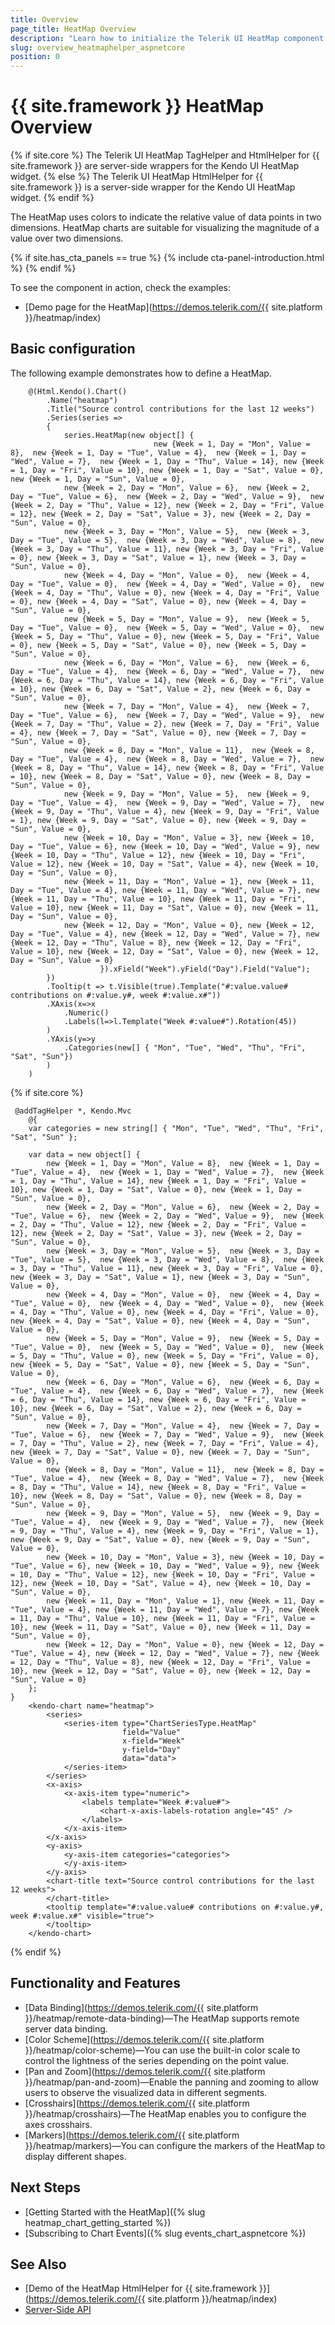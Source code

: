 ```yaml
---
title: Overview
page_title: HeatMap Overview
description: "Learn how to initialize the Telerik UI HeatMap component for {{ site.framework }} and use its events."
slug: overview_heatmaphelper_aspnetcore
position: 0
---
```


# {{ site.framework }} HeatMap Overview

{% if site.core %}
The Telerik UI HeatMap TagHelper and HtmlHelper for {{ site.framework }} are server-side wrappers for the Kendo UI HeatMap widget.
{% else %}
The Telerik UI HeatMap HtmlHelper for {{ site.framework }} is a server-side wrapper for the Kendo UI HeatMap widget.
{% endif %}

The HeatMap uses colors to indicate the relative value of data points in two dimensions. HeatMap charts are suitable for visualizing the magnitude of a value over two dimensions.

{% if site.has_cta_panels == true %}
{% include cta-panel-introduction.html %}
{% endif %}

To see the component in action, check the examples:

* [Demo page for the HeatMap](https://demos.telerik.com/{{ site.platform }}/heatmap/index)

## Basic configuration

The following example demonstrates how to define a HeatMap.

```HtmlHelper
    @(Html.Kendo().Chart()
        .Name("heatmap")
        .Title("Source control contributions for the last 12 weeks")
        .Series(series =>
        {
            series.HeatMap(new object[] {
                                new {Week = 1, Day = "Mon", Value = 8},  new {Week = 1, Day = "Tue", Value = 4},  new {Week = 1, Day = "Wed", Value = 7},  new {Week = 1, Day = "Thu", Value = 14}, new {Week = 1, Day = "Fri", Value = 10}, new {Week = 1, Day = "Sat", Value = 0}, new {Week = 1, Day = "Sun", Value = 0},
            new {Week = 2, Day = "Mon", Value = 6},  new {Week = 2, Day = "Tue", Value = 6},  new {Week = 2, Day = "Wed", Value = 9},  new {Week = 2, Day = "Thu", Value = 12}, new {Week = 2, Day = "Fri", Value = 12}, new {Week = 2, Day = "Sat", Value = 3}, new {Week = 2, Day = "Sun", Value = 0},
            new {Week = 3, Day = "Mon", Value = 5},  new {Week = 3, Day = "Tue", Value = 5},  new {Week = 3, Day = "Wed", Value = 8},  new {Week = 3, Day = "Thu", Value = 11}, new {Week = 3, Day = "Fri", Value = 0}, new {Week = 3, Day = "Sat", Value = 1}, new {Week = 3, Day = "Sun", Value = 0},
            new {Week = 4, Day = "Mon", Value = 0},  new {Week = 4, Day = "Tue", Value = 0},  new {Week = 4, Day = "Wed", Value = 0},  new {Week = 4, Day = "Thu", Value = 0}, new {Week = 4, Day = "Fri", Value = 0}, new {Week = 4, Day = "Sat", Value = 0}, new {Week = 4, Day = "Sun", Value = 0},
            new {Week = 5, Day = "Mon", Value = 9},  new {Week = 5, Day = "Tue", Value = 0},  new {Week = 5, Day = "Wed", Value = 0},  new {Week = 5, Day = "Thu", Value = 0}, new {Week = 5, Day = "Fri", Value = 0}, new {Week = 5, Day = "Sat", Value = 0}, new {Week = 5, Day = "Sun", Value = 0},
            new {Week = 6, Day = "Mon", Value = 6},  new {Week = 6, Day = "Tue", Value = 4},  new {Week = 6, Day = "Wed", Value = 7},  new {Week = 6, Day = "Thu", Value = 14}, new {Week = 6, Day = "Fri", Value = 10}, new {Week = 6, Day = "Sat", Value = 2}, new {Week = 6, Day = "Sun", Value = 0},
            new {Week = 7, Day = "Mon", Value = 4},  new {Week = 7, Day = "Tue", Value = 6},  new {Week = 7, Day = "Wed", Value = 9},  new {Week = 7, Day = "Thu", Value = 2}, new {Week = 7, Day = "Fri", Value = 4}, new {Week = 7, Day = "Sat", Value = 0}, new {Week = 7, Day = "Sun", Value = 0},
            new {Week = 8, Day = "Mon", Value = 11},  new {Week = 8, Day = "Tue", Value = 4},  new {Week = 8, Day = "Wed", Value = 7},  new {Week = 8, Day = "Thu", Value = 14}, new {Week = 8, Day = "Fri", Value = 10}, new {Week = 8, Day = "Sat", Value = 0}, new {Week = 8, Day = "Sun", Value = 0},
            new {Week = 9, Day = "Mon", Value = 5},  new {Week = 9, Day = "Tue", Value = 4},  new {Week = 9, Day = "Wed", Value = 7},  new {Week = 9, Day = "Thu", Value = 4}, new {Week = 9, Day = "Fri", Value = 1}, new {Week = 9, Day = "Sat", Value = 0}, new {Week = 9, Day = "Sun", Value = 0},
            new {Week = 10, Day = "Mon", Value = 3}, new {Week = 10, Day = "Tue", Value = 6}, new {Week = 10, Day = "Wed", Value = 9}, new {Week = 10, Day = "Thu", Value = 12}, new {Week = 10, Day = "Fri", Value = 12}, new {Week = 10, Day = "Sat", Value = 4}, new {Week = 10, Day = "Sun", Value = 0},
            new {Week = 11, Day = "Mon", Value = 1}, new {Week = 11, Day = "Tue", Value = 4}, new {Week = 11, Day = "Wed", Value = 7}, new {Week = 11, Day = "Thu", Value = 10}, new {Week = 11, Day = "Fri", Value = 10}, new {Week = 11, Day = "Sat", Value = 0}, new {Week = 11, Day = "Sun", Value = 0},
            new {Week = 12, Day = "Mon", Value = 0}, new {Week = 12, Day = "Tue", Value = 4}, new {Week = 12, Day = "Wed", Value = 7}, new {Week = 12, Day = "Thu", Value = 8}, new {Week = 12, Day = "Fri", Value = 10}, new {Week = 12, Day = "Sat", Value = 0}, new {Week = 12, Day = "Sun", Value = 0}
                    }).xField("Week").yField("Day").Field("Value");
        })
        .Tooltip(t => t.Visible(true).Template("#:value.value# contributions on #:value.y#, week #:value.x#"))
        .XAxis(x=>x
            .Numeric()
            .Labels(l=>l.Template("Week #:value#").Rotation(45))
        )
        .YAxis(y=>y
            .Categories(new[] { "Mon", "Tue", "Wed", "Thu", "Fri", "Sat", "Sun"})
        )
    )
```
{% if site.core %}
```TagHelper
 @addTagHelper *, Kendo.Mvc
    @{
    var categories = new string[] { "Mon", "Tue", "Wed", "Thu", "Fri", "Sat", "Sun" };

    var data = new object[] {
        new {Week = 1, Day = "Mon", Value = 8},  new {Week = 1, Day = "Tue", Value = 4},  new {Week = 1, Day = "Wed", Value = 7},  new {Week = 1, Day = "Thu", Value = 14}, new {Week = 1, Day = "Fri", Value = 10}, new {Week = 1, Day = "Sat", Value = 0}, new {Week = 1, Day = "Sun", Value = 0},
        new {Week = 2, Day = "Mon", Value = 6},  new {Week = 2, Day = "Tue", Value = 6},  new {Week = 2, Day = "Wed", Value = 9},  new {Week = 2, Day = "Thu", Value = 12}, new {Week = 2, Day = "Fri", Value = 12}, new {Week = 2, Day = "Sat", Value = 3}, new {Week = 2, Day = "Sun", Value = 0},
        new {Week = 3, Day = "Mon", Value = 5},  new {Week = 3, Day = "Tue", Value = 5},  new {Week = 3, Day = "Wed", Value = 8},  new {Week = 3, Day = "Thu", Value = 11}, new {Week = 3, Day = "Fri", Value = 0}, new {Week = 3, Day = "Sat", Value = 1}, new {Week = 3, Day = "Sun", Value = 0},
        new {Week = 4, Day = "Mon", Value = 0},  new {Week = 4, Day = "Tue", Value = 0},  new {Week = 4, Day = "Wed", Value = 0},  new {Week = 4, Day = "Thu", Value = 0}, new {Week = 4, Day = "Fri", Value = 0}, new {Week = 4, Day = "Sat", Value = 0}, new {Week = 4, Day = "Sun", Value = 0},
        new {Week = 5, Day = "Mon", Value = 9},  new {Week = 5, Day = "Tue", Value = 0},  new {Week = 5, Day = "Wed", Value = 0},  new {Week = 5, Day = "Thu", Value = 0}, new {Week = 5, Day = "Fri", Value = 0}, new {Week = 5, Day = "Sat", Value = 0}, new {Week = 5, Day = "Sun", Value = 0},
        new {Week = 6, Day = "Mon", Value = 6},  new {Week = 6, Day = "Tue", Value = 4},  new {Week = 6, Day = "Wed", Value = 7},  new {Week = 6, Day = "Thu", Value = 14}, new {Week = 6, Day = "Fri", Value = 10}, new {Week = 6, Day = "Sat", Value = 2}, new {Week = 6, Day = "Sun", Value = 0},
        new {Week = 7, Day = "Mon", Value = 4},  new {Week = 7, Day = "Tue", Value = 6},  new {Week = 7, Day = "Wed", Value = 9},  new {Week = 7, Day = "Thu", Value = 2}, new {Week = 7, Day = "Fri", Value = 4}, new {Week = 7, Day = "Sat", Value = 0}, new {Week = 7, Day = "Sun", Value = 0},
        new {Week = 8, Day = "Mon", Value = 11},  new {Week = 8, Day = "Tue", Value = 4},  new {Week = 8, Day = "Wed", Value = 7},  new {Week = 8, Day = "Thu", Value = 14}, new {Week = 8, Day = "Fri", Value = 10}, new {Week = 8, Day = "Sat", Value = 0}, new {Week = 8, Day = "Sun", Value = 0},
        new {Week = 9, Day = "Mon", Value = 5},  new {Week = 9, Day = "Tue", Value = 4},  new {Week = 9, Day = "Wed", Value = 7},  new {Week = 9, Day = "Thu", Value = 4}, new {Week = 9, Day = "Fri", Value = 1}, new {Week = 9, Day = "Sat", Value = 0}, new {Week = 9, Day = "Sun", Value = 0},
        new {Week = 10, Day = "Mon", Value = 3}, new {Week = 10, Day = "Tue", Value = 6}, new {Week = 10, Day = "Wed", Value = 9}, new {Week = 10, Day = "Thu", Value = 12}, new {Week = 10, Day = "Fri", Value = 12}, new {Week = 10, Day = "Sat", Value = 4}, new {Week = 10, Day = "Sun", Value = 0},
        new {Week = 11, Day = "Mon", Value = 1}, new {Week = 11, Day = "Tue", Value = 4}, new {Week = 11, Day = "Wed", Value = 7}, new {Week = 11, Day = "Thu", Value = 10}, new {Week = 11, Day = "Fri", Value = 10}, new {Week = 11, Day = "Sat", Value = 0}, new {Week = 11, Day = "Sun", Value = 0},
        new {Week = 12, Day = "Mon", Value = 0}, new {Week = 12, Day = "Tue", Value = 4}, new {Week = 12, Day = "Wed", Value = 7}, new {Week = 12, Day = "Thu", Value = 8}, new {Week = 12, Day = "Fri", Value = 10}, new {Week = 12, Day = "Sat", Value = 0}, new {Week = 12, Day = "Sun", Value = 0}
    };
}
    <kendo-chart name="heatmap">
        <series>
            <series-item type="ChartSeriesType.HeatMap"
                         field="Value"
                         x-field="Week"
                         y-field="Day"
                         data="data">
            </series-item>
        </series>
        <x-axis>
            <x-axis-item type="numeric">
                <labels template="Week #:value#">
                    <chart-x-axis-labels-rotation angle="45" />
                </labels>
            </x-axis-item>
        </x-axis>
        <y-axis>
            <y-axis-item categories="categories">
            </y-axis-item>
        </y-axis>
        <chart-title text="Source control contributions for the last 12 weeks">
        </chart-title>
        <tooltip template="#:value.value# contributions on #:value.y#, week #:value.x#" visible="true">
        </tooltip>
    </kendo-chart>
```
{% endif %}

## Functionality and Features

* [Data Binding](https://demos.telerik.com/{{ site.platform }}/heatmap/remote-data-binding)&mdash;The HeatMap supports remote server data binding.
* [Color Scheme](https://demos.telerik.com/{{ site.platform }}/heatmap/color-scheme)&mdash;You can use the built-in color scale to control the lightness of the series depending on the point value.
* [Pan and Zoom](https://demos.telerik.com/{{ site.platform }}/heatmap/pan-and-zoom)&mdash;Enable the panning and zooming to allow users to observe the visualized data in different segments.
* [Crosshairs](https://demos.telerik.com/{{ site.platform }}/heatmap/crosshairs)&mdash;The HeatMap enables you to configure the axes crosshairs.
* [Markers](https://demos.telerik.com/{{ site.platform }}/heatmap/markers)&mdash;You can configure the markers of the HeatMap to display different shapes.

## Next Steps

* [Getting Started with the HeatMap]({% slug heatmap_chart_getting_started %})
* [Subscribing to Chart Events]({% slug events_chart_aspnetcore %})

## See Also

* [Demo of the HeatMap HtmlHelper for {{ site.framework }}](https://demos.telerik.com/{{ site.platform }}/heatmap/index)
* [Server-Side API](/api/chart)
